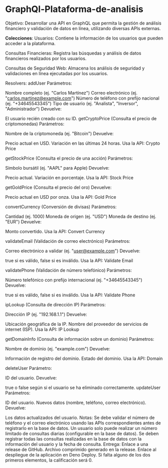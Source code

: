 # GraphQl-Plataforma-de-analisis

Objetivo:
Desarrollar una API en GraphQL que permita la gestión de análisis financiero y validación de datos en línea, utilizando diversas APIs externas.

**Colecciones**:
Usuarios: Contiene la información de los usuarios que pueden acceder a la plataforma.

Consultas Financieras: Registra las búsquedas y análisis de datos financieros realizados por los usuarios.

Consultas de Seguridad Web: Almacena los análisis de seguridad y validaciones en línea ejecutadas por los usuarios.

Resolvers:
addUser
Parámetros:

Nombre completo (ej. "Carlos Martínez")
Correo electrónico (ej. "carlos.martinez@example.com")
Número de teléfono con prefijo nacional (ej. "+34645543345")
Tipo de usuario (ej. "Analista", "Inversor", "Administrador")
Devuelve:

El usuario recién creado con su ID.
getCryptoPrice (Consulta el precio de criptomonedas)
Parámetros:

Nombre de la criptomoneda (ej. "Bitcoin")
Devuelve:

Precio actual en USD.
Variación en las últimas 24 horas.
Usa la API: Crypto Price

getStockPrice (Consulta el precio de una acción)
Parámetros:

Símbolo bursátil (ej. "AAPL" para Apple)
Devuelve:

Precio actual.
Variación en porcentaje.
Usa la API: Stock Price

getGoldPrice (Consulta el precio del oro)
Devuelve:

Precio actual en USD por onza.
Usa la API: Gold Price

convertCurrency (Conversión de divisas)
Parámetros:

Cantidad (ej. 1000)
Moneda de origen (ej. "USD")
Moneda de destino (ej. "EUR")
Devuelve:

Monto convertido.
Usa la API: Convert Currency

validateEmail (Validación de correo electrónico)
Parámetros:

Correo electrónico a validar (ej. "user@example.com")
Devuelve:

true si es válido, false si es inválido.
Usa la API: Validate Email

validatePhone (Validación de número telefónico)
Parámetros:

Número telefónico con prefijo internacional (ej. "+34645543345")
Devuelve:

true si es válido, false si es inválido.
Usa la API: Validate Phone

ipLookup (Consulta de dirección IP)
Parámetros:

Dirección IP (ej. "192.168.1.1")
Devuelve:

Ubicación geográfica de la IP.
Nombre del proveedor de servicios de internet (ISP).
Usa la API: IP Lookup

getDomainInfo (Consulta de información sobre un dominio)
Parámetros:

Nombre de dominio (ej. "example.com")
Devuelve:

Información de registro del dominio.
Estado del dominio.
Usa la API: Domain

deleteUser
Parámetro:

ID del usuario.
Devuelve:

true o false según si el usuario se ha eliminado correctamente.
updateUser
Parámetros:

ID del usuario.
Nuevos datos (nombre, teléfono, correo electrónico).
Devuelve:

Los datos actualizados del usuario.
Notas:
Se debe validar el número de teléfono y el correo electrónico usando las APIs correspondientes antes de registrarlo en la base de datos.
Un usuario solo puede realizar un número limitado de consultas diarias (configurable en la base de datos).
Se deben registrar todas las consultas realizadas en la base de datos con la información del usuario y la fecha de consulta.
Entrega:
Enlace a una release de GitHub.
Archivo comprimido generado en la release.
Enlace al despliegue de la aplicación en Deno Deploy.
Si falta alguno de los dos primeros elementos, la calificación será 0.
